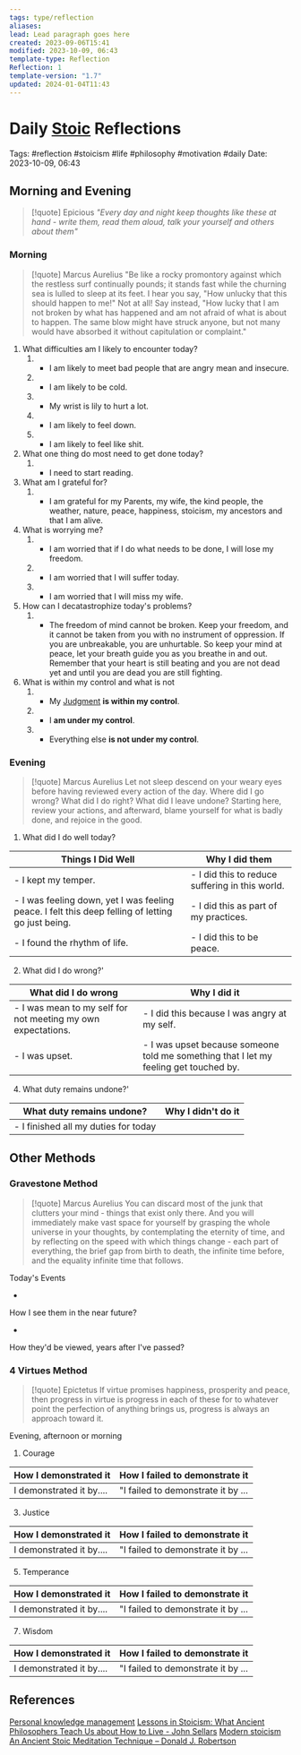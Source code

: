 ```yaml
---
tags: type/reflection
aliases: 
lead: Lead paragraph goes here
created: 2023-09-06T15:41
modified: 2023-10-09, 06:43
template-type: Reflection
Reflection: 1
template-version: "1.7"
updated: 2024-01-04T11:43
---
```



# Daily [Stoic](../SLIP-BOX/Stoicism.md) Reflections

Tags:  #reflection #stoicism #life #philosophy #motivation #daily 
Date: 2023-10-09, 06:43

## Morning and Evening

> [!quote] Epicious 
> _"Every day and night keep thoughts like these at hand - write them, read them aloud, talk your yourself and others about them"_

### Morning

> [!quote] Marcus Aurelius
> "Be like a rocky promontory against which the restless surf continually pounds; it stands fast while the churning sea is lulled to sleep at its feet. I hear you say, "How unlucky that this should happen to me!" Not at all! Say instead, "How lucky that I am not broken by what has happened and am not afraid of what is about to happen. The same blow might have struck anyone, but not many would have absorbed it without capitulation or complaint."

1. What difficulties am I likely to encounter today?
	1. - I am likely to meet bad people that are angry mean and insecure.
	2. - I am likely to be cold.
	3. - My wrist is lily to hurt a lot.
	4. - I am likely to feel down.
	5. - I am likely to feel like shit.
2. What one thing do most need to get done today?
	1. - I need to start reading.
3. What am I grateful for?
	1. - I am grateful for my Parents, my wife, the kind people, the weather, nature, peace, happiness, stoicism, my ancestors and that I am alive.
4. What is worrying me?
	1. - I am worried that if I do what needs to be done, I will lose my freedom.
	2. - I am worried that I will suffer today.
	3. - I am worried that I will miss my wife.
5. How can I decatastrophize today's problems?
	1. - The freedom of mind cannot be broken. Keep your freedom, and it cannot be taken from you with no instrument of oppression. If you are unbreakable, you are unhurtable. So keep your mind at peace, let your breath guide you as you breathe in and out. Remember that your heart is still beating and you are not dead yet and until you are dead you are still fighting. 
6. What is within my control and what is not
	1. - My [Judgment](../SLIP-BOX/Control%20Over%20Judgment.md) **is within my control**.
	2. - I **am under my control**.
	3. - Everything else **is not under my control**.

### Evening

> [!quote] Marcus Aurelius
> Let not sleep descend on your weary eyes before having reviewed every action of the day. Where did I go wrong? What did I do right? What did I leave undone? Starting here, review your actions, and afterward, blame yourself for what is badly done, and rejoice in the good.

1. What did I do well today?

| Things I Did Well | Why I did them |
| ------------------- | ---------------- |
| - I kept my temper. | - I did this to reduce suffering in this world. |
| - I was feeling down, yet I was feeling peace. I felt this deep felling of letting go just being. | - I did this as part of my practices. |
| - I found the rhythm of life. | - I did this to be peace. |

2. What did I do wrong?' 

| What did I do wrong | Why I did it |
| ------------------- | ---------------- |
| - I was mean to my self for not meeting my own expectations. | - I did this because I was angry at my self. |
| - I was upset. | - I was upset because someone told me something that I let my feeling get touched by. |

4. What duty remains undone?'

| What duty remains undone? | Why I didn't do it |
| ------------------- | ---------------- |
| - I finished all my duties for today | |

## Other Methods

### Gravestone Method

> [!quote] Marcus Aurelius
> You can discard most of the junk that clutters your mind - things that exist only there. And you will immediately make vast space for yourself by grasping the whole universe in your thoughts, by contemplating the eternity of time, and by reflecting on the speed with which things change - each part of everything, the brief gap from birth to death, the infinite time before, and the equality infinite time that follows. 

Today's Events 

-

How I see them in the near future? 

-

How they'd be viewed, years after I've passed?

### 4 Virtues Method

> [!quote] Epictetus 
> If virtue promises happiness, prosperity and peace, then progress in virtue is progress in each of these for to whatever point the perfection of anything brings us, progress is always an approach toward it.

Evening, afternoon or morning

1. Courage 

| How I demonstrated it  | How I failed to demonstrate it |
| ------------------- | ---------------- |
| I demonstrated it by....                 | "I failed to demonstrate it by ...              |

3. Justice

| How I demonstrated it  | How I failed to demonstrate it |
| ------------------- | ---------------- |
| I demonstrated it by....                 | "I failed to demonstrate it by ...             

5. Temperance

| How I demonstrated it  | How I failed to demonstrate it |
| ------------------- | ---------------- |
| I demonstrated it by....                 | "I failed to demonstrate it by ...             

7. Wisdom

| How I demonstrated it  | How I failed to demonstrate it |
| ------------------- | ---------------- |
| I demonstrated it by....                 | "I failed to demonstrate it by ...             

## References

[Personal knowledge management](Personal%20knowledge%20management.md)
[Lessons in Stoicism: What Ancient Philosophers Teach Us about How to Live - John Sellars](https://books.google.cz/books/about/Lessons_in_Stoicism.html?id=ky84zQEACAAJ&redir_esc=y)
[Modern stoicism](https://modernstoicism.com/)
[An Ancient Stoic Meditation Technique – Donald J. Robertson](https://donaldrobertson.name/2017/03/22/an-ancient-stoic-meditation-technique/)


